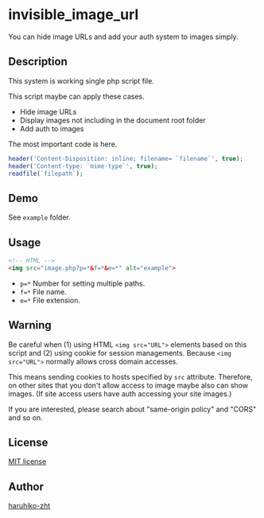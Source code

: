 invisible_image_url
===

You can hide image URLs and add your auth system to images simply.

## Description

This system is working single php script file.

This script maybe can apply these cases.

- Hide image URLs
- Display images not including in the document root folder
- Add auth to images

The most important code is here.

```php
header('Content-Disposition: inline; filename= `filename`', true);
header('Content-type: `mime-type`', true);
readfile(`filepath`);
```

## Demo

See `example` folder.

## Usage

```HTML
<!-- HTML -->
<img src="image.php?p=*&f=*&e=*" alt="example">
```

- `p=*` Number for setting multiple paths.
- `f=*` File name.
- `e=*` File extension.

## Warning

Be careful when (1) using HTML `<img src="URL">` elements based on this script and (2) using cookie for session managements. Because `<img src="URL">` normally allows cross domain accesses.

This means sending cookies to hosts specified by `src` attribute. Therefore, on other sites that you don't allow access to image maybe also can show images. (If site access users have auth accessing your site images.)

If you are interested, please search about "same-origin policy" and "CORS" and so on.

## License

[MIT license](https://opensource.org/licenses/MIT)

## Author

[haruhiko-zht](https://github.com/haruhiko-zht)
